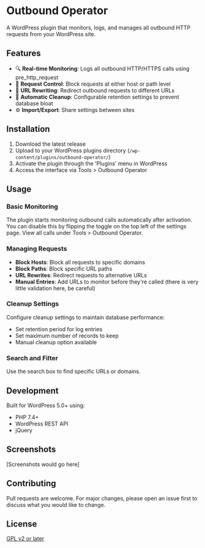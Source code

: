 # Outbound Operator

A WordPress plugin that monitors, logs, and manages all outbound HTTP requests from your WordPress site.

## Features

- 🔍 **Real-time Monitoring**: Logs all outbound HTTP/HTTPS calls using pre_http_request
- 🚫 **Request Control**: Block requests at either host or path level
- 🔄 **URL Rewriting**: Redirect outbound requests to different URLs
- 🧹 **Automatic Cleanup**: Configurable retention settings to prevent database bloat
- ⚙️ **Import/Export**: Share settings between sites

## Installation

1. Download the latest release
2. Upload to your WordPress plugins directory (`/wp-content/plugins/outbound-operator/`)
3. Activate the plugin through the 'Plugins' menu in WordPress
4. Access the interface via Tools > Outbound Operator

## Usage

### Basic Monitoring

The plugin starts monitoring outbound calls automatically after activation. You can disable this by flipping the toggle on the top left of the settings page. View all calls under Tools > Outbound Operator.

### Managing Requests

- **Block Hosts**: Block all requests to specific domains
- **Block Paths**: Block specific URL paths
- **URL Rewrites**: Redirect requests to alternative URLs
- **Manual Entries**: Add URLs to monitor before they're called (there is very little validation here, be careful)

### Cleanup Settings

Configure cleanup settings to maintain database performance:
- Set retention period for log entries
- Set maximum number of records to keep
- Manual cleanup option available

### Search and Filter

Use the search box to find specific URLs or domains.

## Development

Built for WordPress 5.0+ using:
- PHP 7.4+
- WordPress REST API
- jQuery

## Screenshots

[Screenshots would go here]

## Contributing

Pull requests are welcome. For major changes, please open an issue first to discuss what you would like to change.

## License

[GPL v2 or later](https://www.gnu.org/licenses/gpl-2.0.html)
